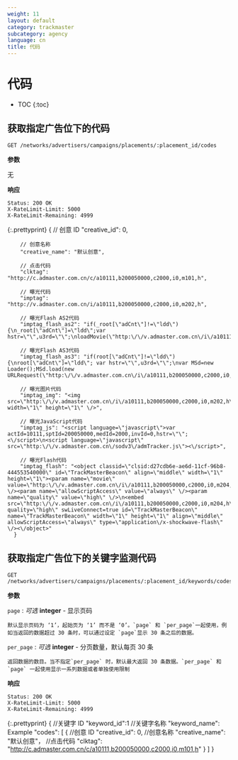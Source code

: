 ```yaml
---
weight: 11
layout: default
category: trackmaster
subcategory: agency
language: cn
title: 代码
---
```


# 代码

* TOC
{:toc}

## 获取指定广告位下的代码

    GET /networks/advertisers/campaigns/placements/:placement_id/codes

**参数**

无

**响应**

    Status: 200 OK
    X-RateLimit-Limit: 5000
    X-RateLimit-Remaining: 4999

{:.prettyprint}
      {
        // 创意 ID
        "creative_id": 0,

        // 创意名称
        "creative_name": "默认创意",

        // 点击代码
        "clktag": "http://c.admaster.com.cn/c/a10111,b200050000,c2000,i0,m101,h",

        // 曝光代码
        "imptag": "http://v.admaster.com.cn/i/a10111,b200050000,c2000,i0,m202,h",

        // 曝光Flash AS2代码
        "imptag_flash_as2": "if(_root[\"adCnt\"]!=\"ldd\") {\n_root[\"adCnt\"]=\"ldd\";var hstr=\"\",u3rd=\"\";\nloadMovie(\"http:\/\/v.admaster.com.cn\/i\/a10111,b200050000,c2000,i0,m202,h\"+escape(hstr)+\",d\"+escape(_url)+\",u\"+escape(u3rd),createEmptyMovieClip(\"MSd\",this.getNextHighestDepth()));\n}",

        // 曝光Flash AS3代码
        "imptag_flash_as3": "if(root[\"adCnt\"]!=\"ldd\") {\nroot[\"adCnt\"]=\"ldd\"; var hstr=\"\",u3rd=\"\";\nvar MSd=new Loader();MSd.load(new URLRequest(\"http:\/\/v.admaster.com.cn\/i\/a10111,b200050000,c2000,i0,m202,h\"+escape(hstr)+\",d\"+escape(loaderInfo.loaderURL)+\",u\"+escape(u3rd)));this.addChild(MSd);\n}",

        // 曝光图片代码
        "imptag_img": "<img src=\"http:\/\/v.admaster.com.cn\/i\/a10111,b200050000,c2000,i0,m202,h\" width=\"1\" height=\"1\" \/>",

        // 曝光JavaScript代码
        "imptag_js": "<script language=\"javascript\">var actId=10111,sptId=200050000,medId=2000,invId=0,hstr=\"\";<\/script>\n<script language=\"javascript\" src=\"http:\/\/v.admaster.com.cn\/sodv3\/admTracker.js\"><\/script>",

        // 曝光Flash代码
        "imptag_flash": "<object classid=\"clsid:d27cdb6e-ae6d-11cf-96b8-444553540000\" id=\"TrackMasterBeacon\" align=\"middle\" width=\"1\" height=\"1\"><param name=\"movie\" value=\"http:\/\/v.admaster.com.cn\/i\/a10111,b200050000,c2000,i0,m204,h\" \/><param name=\"allowScriptAccess\" value=\"always\" \/><param name=\"quality\" value=\"high\" \/>\n<embed src=\"http:\/\/v.admaster.com.cn\/i\/a10111,b200050000,c2000,i0,m204,h\" quality=\"high\" swLiveConnect=true id=\"TrackMasterBeacon\" name=\"TrackMasterBeacon\" width=\"1\" height=\"1\" align=\"middle\" allowScriptAccess=\"always\" type=\"application\/x-shockwave-flash\" \/><\/object>"
      }

## 获取指定广告位下的关键字监测代码

	GET /networks/advertisers/campaigns/placements/:placement_id/keywords/codes

**参数**

`page`
: _可选_ **integer** - 显示页码

	默认显示页码为 ‘1’，起始页为 ‘1’ 而不是 ‘0’。`page` 和 `per_page`一起使用，例如当返回的数据超过 30 条时，可以通过设定 `page`显示 30 条之后的数据。

`per_page`
: _可选_ **integer** - 分页数量，默认每页 30 条

	返回数据的数目。当不指定`per_page` 时，默认最大返回 30 条数据。`per_page` 和 `page` 一起使用显示一系列数据或者单独使用限制

**响应**

    Status: 200 OK
    X-RateLimit-Limit: 5000
    X-RateLimit-Remaining: 4999

{:.prettyprint}
       {
            //关键字 ID
            "keyword_id":1
            //关键字名称
            "keyword_name": Example
            "codes": [
                {
                    //创意 ID
                    "creative_id": 0,
                    //创意名称
                    "creative_name": "默认创意"，
                    //点击代码
                    "clktag": "http://c.admaster.com.cn/c/a10111,b200050000,c2000,i0,m101,h"
                }
            ]
        }



